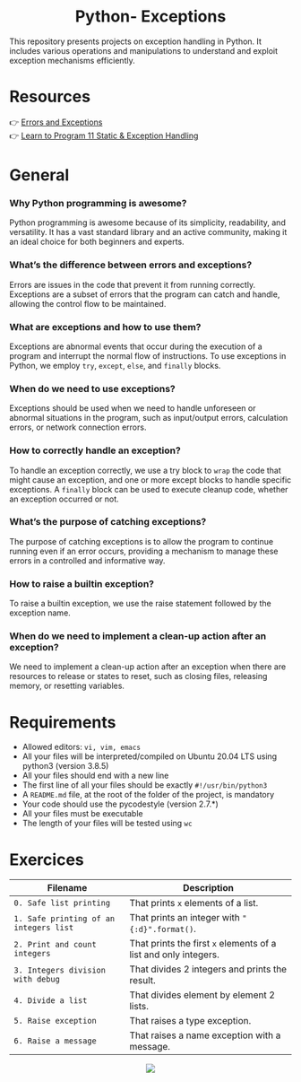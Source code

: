 <div align= "center">
  <h1>Python- Exceptions</h1>
</div>

This repository presents projects on exception handling in Python. It includes various operations and manipulations to understand and exploit exception mechanisms efficiently.

# Resources

👉 [Errors and Exceptions](https://docs.python.org/3/tutorial/errors.html)  
👉 [Learn to Program 11 Static & Exception Handling ](https://www.youtube.com/watch?v=7vbgD-3s-w4)  

# General 

### Why Python programming is awesome?
Python programming is awesome because of its simplicity, readability, and versatility. It has a vast standard library and an active community, making it an ideal choice for both beginners and experts.

### What’s the difference between errors and exceptions?
Errors are issues in the code that prevent it from running correctly. Exceptions are a subset of errors that the program can catch and handle, allowing the control flow to be maintained.

### What are exceptions and how to use them?
Exceptions are abnormal events that occur during the execution of a program and interrupt the normal flow of instructions. To use exceptions in Python, we employ `try`, `except`, `else`, and `finally` blocks.

### When do we need to use exceptions?
Exceptions should be used when we need to handle unforeseen or abnormal situations in the program, such as input/output errors, calculation errors, or network connection errors.

### How to correctly handle an exception?
To handle an exception correctly, we use a try block to `wrap` the code that might cause an exception, and one or more except blocks to handle specific exceptions. A `finally` block can be used to execute cleanup code, whether an exception occurred or not.

### What’s the purpose of catching exceptions?
The purpose of catching exceptions is to allow the program to continue running even if an error occurs, providing a mechanism to manage these errors in a controlled and informative way.

### How to raise a builtin exception?
To raise a builtin exception, we use the raise statement followed by the exception name.

### When do we need to implement a clean-up action after an exception?
We need to implement a clean-up action after an exception when there are resources to release or states to reset, such as closing files, releasing memory, or resetting variables.  

# Requirements

- Allowed editors: ```vi, vim, emacs```  
- All your files will be interpreted/compiled on Ubuntu 20.04 LTS using python3 (version 3.8.5)  
- All your files should end with a new line  
- The first line of all your files should be exactly `#!/usr/bin/python3`  
- A `README.md` file, at the root of the folder of the project, is mandatory  
- Your code should use the pycodestyle (version 2.7.*)  
- All your files must be executable  
- The length of your files will be tested using ```wc```  

# Exercices

| Filename | Description |
| -------- | ----------- |
| `0. Safe list printing` | That prints `x` elements of a list. |
| `1. Safe printing of an integers list` | That prints an integer with `"{:d}".format()`. |
| `2. Print and count integers` | That prints the first `x` elements of a list and only integers.|
| `3. Integers division with debug` | That divides 2 integers and prints the result.|
| `4. Divide a list` | That divides element by element 2 lists. |
| `5. Raise exception` | That raises a type exception. |
| `6. Raise a message` | That raises a name exception with a message. |

<p align="center">
  <img src="https://i.imgur.com/J1oVLId.jpeg" name="logo Holberton"/>
</p>
